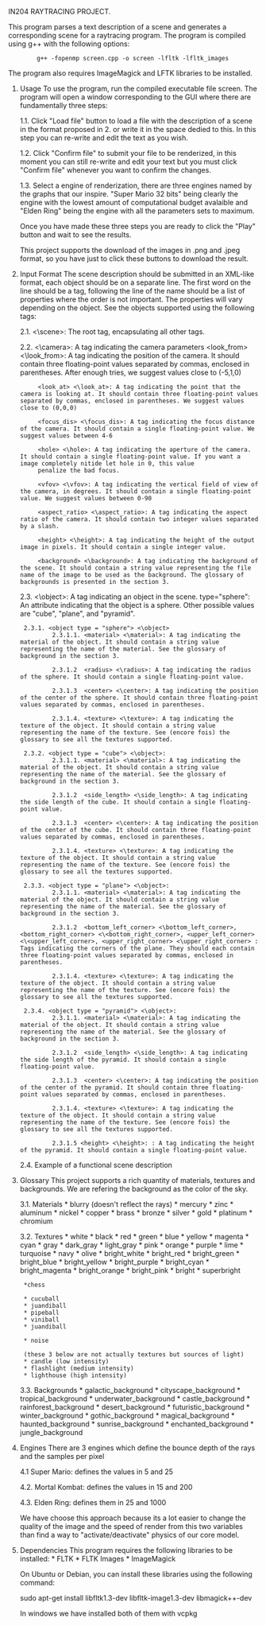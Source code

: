 IN204 RAYTRACING PROJECT.

This program parses a text description of a scene and generates a corresponding scene for a raytracing program. The program is compiled using g++ with the following options:

            g++ -fopenmp screen.cpp -o screen -lfltk -lfltk_images

The program also requires ImageMagick and LFTK libraries to be installed.


1. Usage
    To use the program, run the compiled executable file screen. The program will open a window
    corresponding to the GUI where there are fundamentally three steps:

    1.1. Click "Load file" button to load a file with the description of a scene in the
    format proposed in 2. or write it in the space dedied to this. In this step you can
    re-write and edit the text as you wish.
    
    1.2. Click "Confirm file" to submit your file to be renderized, in this moment you can
    still re-write and edit your text but you must click "Confirm file" whenever you want
    to confirm the changes.
    
    1.3. Select a engine of renderization, there are three engines named by the graphs
    that our inspire. "Super Mario 32 bits" being clearly the engine with the lowest amount
    of computational budget avalaible and "Elden Ring" being the engine with all the
    parameters sets to maximum.

    Once you have made these three steps you are ready to click the "Play" button and wait
    to see the results.

    This project supports the download of the images in .png and .jpeg format, so you have just
    to click these buttons to download the result.

2. Input Format
    The scene description should be submitted in an XML-like format, each object should be on a separate line.
    The first word on the line should be a tag, following the line of the name should be a list of properties where the order is not important.
    The properties will vary depending on the object. See the objects supported using the following tags:

    2.1. <scene> <\scene>: The root tag, encapsulating all other tags.

    2.2. <camera> <\camera>:  A tag indicating the camera parameters
            <look_from> <\look_from>: A tag indicating the position of the camera. It should contain three floating-point values separated by commas, enclosed in parentheses. After enough
            tries, we suggest values close to (-5,1,0)

            <look_at> <\look_at>: A tag indicating the point that the camera is looking at. It should contain three floating-point values separated by commas, enclosed in parentheses. We suggest values close to (0,0,0)

            <focus_dis> <\focus_dis>: A tag indicating the focus distance of the camera. It should contain a single floating-point value. We suggest values between 4-6 

            <hole> <\hole>: A tag indicating the aperture of the camera. It should contain a single floating-point value. If you want a image completely nitide let hole in 0, this value
            penalize the bad focus.
            
            <vfov> <\vfov>: A tag indicating the vertical field of view of the camera, in degrees. It should contain a single floating-point value. We suggest values between 0-90
        
            <aspect_ratio> <\aspect_ratio>: A tag indicating the aspect ratio of the camera. It should contain two integer values separated by a slash.

            <height> <\height>: A tag indicating the height of the output image in pixels. It should contain a single integer value.

            <background> <\background>: A tag indicating the background of the scene. It should contain a string value representing the file name of the image to be used as the background. The glossary of backgrounds is presented in the section 3.
    
    2.3. <object type = object> <\object>: A tag indicating an object in the scene. type="sphere": An attribute indicating that the object is a sphere. Other possible values are "cube", "plane", and "pyramid".

        2.3.1. <object type = "sphere"> <\object>
                2.3.1.1. <material> <\material>: A tag indicating the material of the object. It should contain a string value representing the name of the material. See the glossary of background in the section 3.

		        2.3.1.2  <radius> <\radius>: A tag indicating the radius of the sphere. It should contain a single floating-point value.
		        
                2.3.1.3  <center> <\center>: A tag indicating the position of the center of the sphere. It should contain three floating-point values separated by commas, enclosed in parentheses.
		        
                2.3.1.4. <texture> <\texture>: A tag indicating the texture of the object. It should contain a string value representing the name of the texture. See (encore fois) the glossary to see all the textures supported. 

        2.3.2. <object type = "cube"> <\object>:
                2.3.1.1. <material> <\material>: A tag indicating the material of the object. It should contain a string value representing the name of the material. See the glossary of background in the section 3.

		        2.3.1.2  <side_length> <\side_length>: A tag indicating the side length of the cube. It should contain a single floating-point value.
		        
                2.3.1.3  <center> <\center>: A tag indicating the position of the center of the cube. It should contain three floating-point values separated by commas, enclosed in parentheses.
		        
                2.3.1.4. <texture> <\texture>: A tag indicating the texture of the object. It should contain a string value representing the name of the texture. See (encore fois) the glossary to see all the textures supported. 
        
        2.3.3. <object type = "plane"> <\object>:
                2.3.1.1. <material> <\material>: A tag indicating the material of the object. It should contain a string value representing the name of the material. See the glossary of background in the section 3.

		        2.3.1.2  <bottom_left_corner> <\bottom_left_corner>, <bottom_right_corner> <\<bottom_right_corner>, <upper_left_corner> <\<upper_left_corner>, <upper_right_corner> <\upper_right_corner> : Tags indicating the corners of the plane. They should each contain three floating-point values separated by commas, enclosed in parentheses.
		        
                2.3.1.4. <texture> <\texture>: A tag indicating the texture of the object. It should contain a string value representing the name of the texture. See (encore fois) the glossary to see all the textures supported. 
        
        2.3.4. <object type = "pyramid"> <\object>:   
                2.3.1.1. <material> <\material>: A tag indicating the material of the object. It should contain a string value representing the name of the material. See the glossary of background in the section 3.

		        2.3.1.2  <side_length> <\side_length>: A tag indicating the side length of the pyramid. It should contain a single floating-point value.
		        
                2.3.1.3  <center> <\center>: A tag indicating the position of the center of the pyramid. It should contain three floating-point values separated by commas, enclosed in parentheses.
		        
                2.3.1.4. <texture> <\texture>: A tag indicating the texture of the object. It should contain a string value representing the name of the texture. See (encore fois) the glossary to see all the textures supported. 

                2.3.1.5 <height> <\height>: : A tag indicating the height of the pyramid. It should contain a single floating-point value.
    
    2.4. Example of a functional scene description

3. Glossary
    This project supports a rich quantity of materials, textures and backgrounds.
    We are refering the background as the color of the sky.

    3.1. Materials
        * blurry (doesn't reflect the rays)
        * mercury
        * zinc
        * aluminum
        * nickel
        * copper
        * brass
        * bronze
        * silver
        * gold
        * platinum
        * chromium

    3.2. Textures
        * white
        * black
        * red
        * green
        * blue
        * yellow
        * magenta
        * cyan
        * gray
        * dark_gray
        * light_gray
        * pink
        * orange
        * purple
        * lime
        * turquoise
        * navy
        * olive
        * bright_white
        * bright_red
        * bright_green
        * bright_blue
        * bright_yellow
        * bright_purple
        * bright_cyan
        * bright_magenta
        * bright_orange
        * bright_pink
        * bright 
        * superbright 

        *chess

        * cucuball
        * juandiball
        * pipeball
        * viniball
        * juandiball

        * noise

        (these 3 below are not actually textures but sources of light)
        * candle (low intensity)
        * flashlight (medium intensity)
        * lighthouse (high intensity)

    3.3. Backgrounds
        * galactic_background
        * cityscape_background
        * tropical_background
        * underwater_background
        * castle_background
        * rainforest_background
        * desert_background
        * futuristic_background
        * winter_background
        * gothic_background
        * magical_background
        * haunted_background
        * sunrise_background
        * enchanted_background
        * jungle_background

4. Engines
    There are 3 engines which define the bounce depth of the rays and the samples per pixel
    
    4.1 Super Mario: defines the values in 5 and 25
    
    4.2. Mortal Kombat: defines the values in 15 and 200

    4.3. Elden Ring: defines them in 25 and 1000

    We have choose this approach because its a lot easier to change the quality of the image and
    the speed of render from this two variables than find a way to "activate/deactivate" physics of our core model.

5. Dependencies
    This program requires the following libraries to be installed:
        * FLTK
        * FLTK Images
        * ImageMagick

    On Ubuntu or Debian, you can install these libraries using the following command:

    sudo apt-get install libfltk1.3-dev libfltk-image1.3-dev libmagick++-dev

    In windows we have installed both of them with vcpkg
